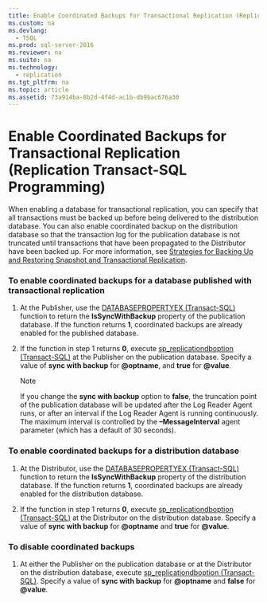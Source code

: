 ```yaml
---
title: Enable Coordinated Backups for Transactional Replication (Replication Transact-SQL Programming)
ms.custom: na
ms.devlang: 
  - TSQL
ms.prod: sql-server-2016
ms.reviewer: na
ms.suite: na
ms.technology: 
  - replication
ms.tgt_pltfrm: na
ms.topic: article
ms.assetid: 73a914ba-8b2d-4f4d-ac1b-db9bac676a30
---
```

# Enable Coordinated Backups for Transactional Replication (Replication Transact-SQL Programming)
  When enabling a database for transactional replication, you can specify that all transactions must be backed up before being delivered to the distribution database. You can also enable coordinated backup on the distribution database so that the transaction log for the publication database is not truncated until transactions that have been propagated to the Distributor have been backed up. For more information, see [Strategies for Backing Up and Restoring Snapshot and Transactional Replication](../../Topics/TopicNameNotContainA/Strategies-for-Backing-Up-and-Restoring-Snapshot-and-Transactional-Replication.md).  
  
### To enable coordinated backups for a database published with transactional replication  
  
1.  At the Publisher, use the [DATABASEPROPERTYEX &#40;Transact-SQL&#41;](../Topic/DATABASEPROPERTYEX%20\(Transact-SQL\).md) function to return the **IsSyncWithBackup** property of the publication database. If the function returns **1**, coordinated backups are already enabled for the published database.  
  
2.  If the function in step 1 returns **0**, execute [sp_replicationdboption &#40;Transact-SQL&#41;](../Topic/sp_replicationdboption%20\(Transact-SQL\).md) at the Publisher on the publication database. Specify a value of **sync with backup** for **@optname**, and **true** for **@value**.  
  
    > [!NOTE]  
    >  If you change the **sync with backup** option to **false**, the truncation point of the publication database will be updated after the Log Reader Agent runs, or after an interval if the Log Reader Agent is running continuously. The maximum interval is controlled by the **–MessageInterval** agent parameter \(which has a default of 30 seconds\).  
  
### To enable coordinated backups for a distribution database  
  
1.  At the Distributor, use the [DATABASEPROPERTYEX &#40;Transact-SQL&#41;](../Topic/DATABASEPROPERTYEX%20\(Transact-SQL\).md) function to return the **IsSyncWithBackup** property of the distribution database. If the function returns **1**, coordinated backups are already enabled for the distribution database.  
  
2.  If the function in step 1 returns **0**, execute [sp_replicationdboption &#40;Transact-SQL&#41;](../Topic/sp_replicationdboption%20\(Transact-SQL\).md) at the Distributor on the distribution database. Specify a value of **sync with backup** for **@optname** and **true** for **@value**.  
  
### To disable coordinated backups  
  
1.  At either the Publisher on the publication database or at the Distributor on the distribution database, execute [sp_replicationdboption &#40;Transact-SQL&#41;](../Topic/sp_replicationdboption%20\(Transact-SQL\).md). Specify a value of **sync with backup** for **@optname** and **false** for **@value**.  
  
  